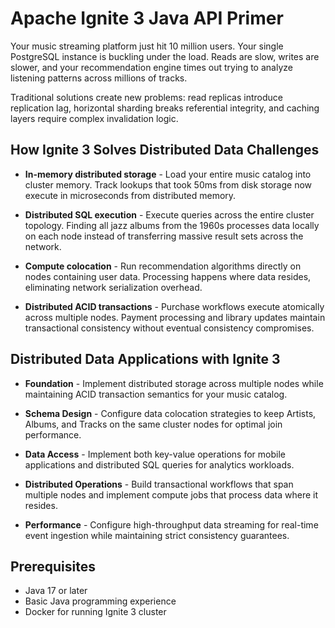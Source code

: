 <!--
Licensed under Creative Commons Attribution-ShareAlike 4.0 International (CC BY-SA 4.0)
SPDX-License-Identifier: CC-BY-SA-4.0
For full license text, see LICENSE-CC-BY-SA-4.0
-->

# Apache Ignite 3 Java API Primer

Your music streaming platform just hit 10 million users. Your single PostgreSQL instance is buckling under the load. Reads are slow, writes are slower, and your recommendation engine times out trying to analyze listening patterns across millions of tracks.

Traditional solutions create new problems: read replicas introduce replication lag, horizontal sharding breaks referential integrity, and caching layers require complex invalidation logic.

## How Ignite 3 Solves Distributed Data Challenges

* **In-memory distributed storage** - Load your entire music catalog into cluster memory. Track lookups that took 50ms from disk storage now execute in microseconds from distributed memory.

* **Distributed SQL execution** - Execute queries across the entire cluster topology. Finding all jazz albums from the 1960s processes data locally on each node instead of transferring massive result sets across the network.

* **Compute colocation** - Run recommendation algorithms directly on nodes containing user data. Processing happens where data resides, eliminating network serialization overhead.

* **Distributed ACID transactions** - Purchase workflows execute atomically across multiple nodes. Payment processing and library updates maintain transactional consistency without eventual consistency compromises.

## Distributed Data Applications with Ignite 3

* **Foundation** - Implement distributed storage across multiple nodes while maintaining ACID transaction semantics for your music catalog.

* **Schema Design** - Configure data colocation strategies to keep Artists, Albums, and Tracks on the same cluster nodes for optimal join performance.

* **Data Access** - Implement both key-value operations for mobile applications and distributed SQL queries for analytics workloads.

* **Distributed Operations** - Build transactional workflows that span multiple nodes and implement compute jobs that process data where it resides.

* **Performance** - Configure high-throughput data streaming for real-time event ingestion while maintaining strict consistency guarantees.

## Prerequisites

* Java 17 or later
* Basic Java programming experience
* Docker for running Ignite 3 cluster
